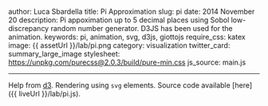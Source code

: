 author: Luca Sbardella
title: Pi Approximation
slug: pi
date: 2014 November 20
description: Pi appoximation up to 5 decimal places using Sobol low-discrepancy random number generator. D3JS has been used for the animation.
keywords: pi, animation, svg, d3js, giottojs
require_css: katex
image: {{ assetUrl }}/lab/pi.png
category: visualization
twitter_card: summary_large_image
stylesheet: https://unpkg.com/purecss@2.0.3/build/pure-min.css
js_source: main.js

---

<script src="{{ bundleUrl }}/lab/pi/compiled.main.js" aspectratio="70%"></script>

Help from [d3](https://d3js.org/).
Rendering using `svg` elements. Source code available [here]({{ liveUrl }}/lab/pi.js).
